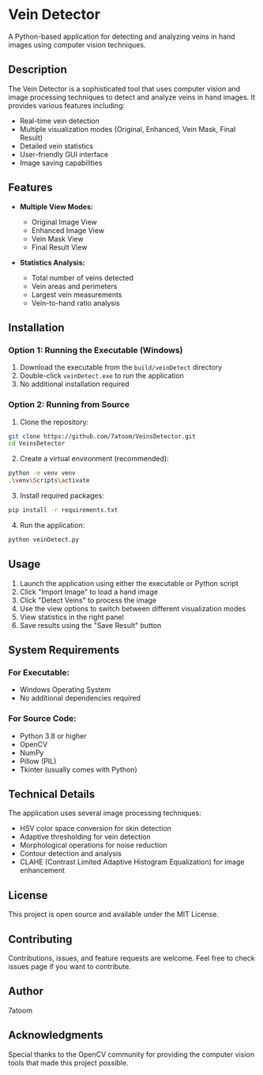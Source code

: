 # Vein Detector

A Python-based application for detecting and analyzing veins in hand images using computer vision techniques.

## Description

The Vein Detector is a sophisticated tool that uses computer vision and image processing techniques to detect and analyze veins in hand images. It provides various features including:

- Real-time vein detection
- Multiple visualization modes (Original, Enhanced, Vein Mask, Final Result)
- Detailed vein statistics
- User-friendly GUI interface
- Image saving capabilities

## Features

- **Multiple View Modes:**
  - Original Image View
  - Enhanced Image View
  - Vein Mask View
  - Final Result View
  
- **Statistics Analysis:**
  - Total number of veins detected
  - Vein areas and perimeters
  - Largest vein measurements
  - Vein-to-hand ratio analysis

## Installation

### Option 1: Running the Executable (Windows)

1. Download the executable from the `build/veinDetect` directory
2. Double-click `veinDetect.exe` to run the application
3. No additional installation required

### Option 2: Running from Source

1. Clone the repository:
```bash
git clone https://github.com/7atoom/VeinsDetector.git
cd VeinsDetector
```

2. Create a virtual environment (recommended):
```bash
python -m venv venv
.\venv\Scripts\activate
```

3. Install required packages:
```bash
pip install -r requirements.txt
```

4. Run the application:
```bash
python veinDetect.py
```

## Usage

1. Launch the application using either the executable or Python script
2. Click "Import Image" to load a hand image
3. Click "Detect Veins" to process the image
4. Use the view options to switch between different visualization modes
5. View statistics in the right panel
6. Save results using the "Save Result" button

## System Requirements

### For Executable:
- Windows Operating System
- No additional dependencies required

### For Source Code:
- Python 3.8 or higher
- OpenCV
- NumPy
- Pillow (PIL)
- Tkinter (usually comes with Python)

## Technical Details

The application uses several image processing techniques:
- HSV color space conversion for skin detection
- Adaptive thresholding for vein detection
- Morphological operations for noise reduction
- Contour detection and analysis
- CLAHE (Contrast Limited Adaptive Histogram Equalization) for image enhancement

## License

This project is open source and available under the MIT License.

## Contributing

Contributions, issues, and feature requests are welcome. Feel free to check issues page if you want to contribute.

## Author

7atoom

## Acknowledgments

Special thanks to the OpenCV community for providing the computer vision tools that made this project possible.

